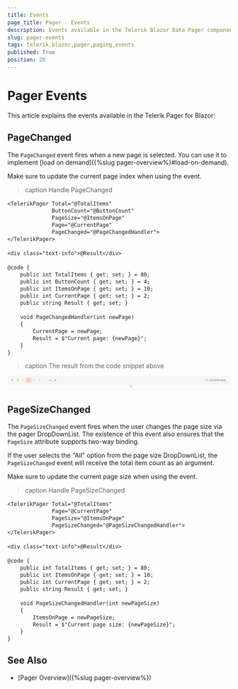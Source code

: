 ```yaml
---
title: Events
page_title: Pager - Events
description: Events available in the Telerik Blazor Data Pager component.
slug: pager-events
tags: telerik,blazor,pager,paging,events
published: True
position: 20
---
```


# Pager Events

This article explains the events available in the Telerik Pager for Blazor:

## PageChanged

The `PageChanged` event fires when a new page is selected. You can use it to implement [load on demand]({%slug pager-overview%}#load-on-demand).

Make sure to update the current page index when using the event.

>caption Handle PageChanged

````CSHTML
<TelerikPager Total="@TotalItems"
              ButtonCount="@ButtonCount"
              PageSize="@ItemsOnPage"
              Page="@CurrentPage"
              PageChanged="@PageChangedHandler">
</TelerikPager>

<div class="text-info">@Result</div>

@code {
    public int TotalItems { get; set; } = 80;
    public int ButtonCount { get; set; } = 4;
    public int ItemsOnPage { get; set; } = 10;
    public int CurrentPage { get; set; } = 2;
    public string Result { get; set; }

    void PageChangedHandler(int newPage)
    {
        CurrentPage = newPage;
        Result = $"Current page: {newPage}";
    }
}
````
>caption The result from the code snippet above

![config of the pager with one-way binding](images/pager-data-binding.gif)

## PageSizeChanged

The `PageSizeChanged` event fires when the user changes the page size via the pager DropDownList. The existence of this event also ensures that the `PageSize` attribute supports two-way binding.

If the user selects the "All" option from the page size DropDownList, the `PageSizeChanged` event will receive the total item count as an argument.

Make sure to update the current page size when using the event.

>caption Handle PageSizeChanged

````CSHTML
<TelerikPager Total="@TotalItems"
              Page="@CurrentPage"
              PageSize="@ItemsOnPage"              
              PageSizeChanged="@PageSizeChangedHandler">
</TelerikPager>

<div class="text-info">@Result</div>

@code {
    public int TotalItems { get; set; } = 80;
    public int ItemsOnPage { get; set; } = 10;
    public int CurrentPage { get; set; } = 2;
    public string Result { get; set; }

    void PageSizeChangedHandler(int newPageSize)
    {
        ItemsOnPage = newPageSize;
        Result = $"Current page size: {newPageSize}";
    }
}
````

## See Also

* [Pager Overview]({%slug pager-overview%})

